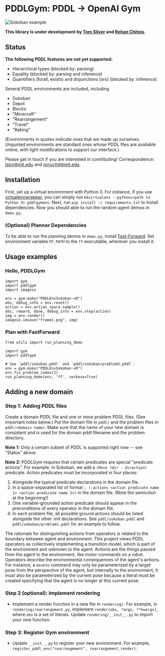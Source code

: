 # PDDLGym: PDDL &rarr; OpenAI Gym

![Sokoban example](images/sokoban_example.gif?raw=true "Sokoban example")

**This library is under development by [Tom Silver](http://web.mit.edu/tslvr/www/) and [Rohan Chitnis](https://rohanchitnis.com/).**

## Status

**The following PDDL features are not yet supported:**
- Hierarchical types (blocked by: parsing)
- Equality (blocked by: parsing and inference)
- Quantifiers (forall, exists) and disjunctions (ors) (blocked by: inference)

Several PDDL environments are included, including
- Sokoban
- Depot
- Blocks
- "Minecraft"
- "Rearrangement"
- "Travel"
- "Baking"

(Environments in quotes indicate ones that we made up ourselves. Unquoted environments are standard ones whose PDDL files are available online, with light modifications to support our interface.)

Please get in touch if you are interested in contributing! Correspondence: <tslvr@mit.edu> and <ronuchit@mit.edu>.

## Installation

First, set up a virtual environment with Python 3. For instance, if you use [virtualenvwrapper](https://virtualenvwrapper.readthedocs.io/en/latest/), you can simply run `mkvirtualenv --python=<path to Python 3> pddlgymenv`. Next, run `pip install -r requirements.txt` to install dependencies. Now you should able to run the random agent demos in `demo.py`.

### (Optional) Planner Dependencies
To be able to run the planning demos in `demo.py`, install [Fast-Forward](https://fai.cs.uni-saarland.de/hoffmann/ff.html). Set environment variable `FF_PATH` to the `ff` executable, wherever you install it.

## Usage examples

### Hello, PDDLGym
```
import gym
import pddlgym
import imageio

env = gym.make("PDDLEnvSokoban-v0")
obs, debug_info = env.reset()
action = env.action_space.sample()
obs, reward, done, debug_info = env.step(action)
img = env.render()
imageio.imsave("frame1.png", img)
```

### Plan with FastForward
```
from utils import run_planning_demo

import gym
import pddlgym

# See `pddl/sokoban.pddl` and `pddl/sokoban/problem3.pddl`.
env = gym.make("PDDLEnvSokoban-v0")
env.fix_problem_index(2)
run_planning_demo(env, 'ff', verbose=True)
```

## Adding a new domain

### Step 1: Adding PDDL files
Create a domain PDDL file and one or more problem PDDL files. (See important notes below.) Put the domain file in `pddl/` and the problem files in `pddl/<domain name>`. Make sure that the name of your new domain is consistent and is used for the domain pddl filename and the problem directory.

**Note 1:** Only a certain subset of PDDL is supported right now -- see "Status" above.

**Note 2:** PDDLGym requires that certain predicates are special "predicate actions". For example, in Sokoban, we add a `(Move ?dir - direction)` predicate. Action predicates must be incorporated in four places:
1. Alongside the typical predicate declarations in the domain file.
2. In a space-separated list of format `; (:actions <action predicate name 1> <action predicate name 2>)` in the domain file. (Note the semicolon at the beginning!)
3. One variable-grounded action predicate should appear in the preconditions of every operator in the domain file.
4. In each problem file, all possible ground actions should be listed alongside the other :init declarations.
See `pddl/sokoban.pddl` and `pddl/sokoban/problem1.pddl` for an example to follow.

The rationale for distinguishing actions from operators is related to the boundary between agent and environment. This project views PDDL operators as collectively implementing a transition model, which is part of the environment and unknown to the agent. Actions are the things passed from the agent to the environment, like motor commands on a robot. Operators describe the environmental consequences of the agent's actions. For instance, a `moveto` command may only be parameterized by a target pose from the perspective of the agent, but internally to the environment, it must also be parameterized by the current pose because a literal must be created specifying that the agent is no longer at this current pose.

### Step 2 (optional): Implement rendering
* Implement a render function in a new file in `rendering/`. For example, in `rendering/rearrangement.py`, implement `render(obs, *args, **kwargs)`, where `obs` is a set of literals. Update `rendering/__init__.py` to import your new function.

### Step 3: Register Gym environment
* Update `__init__.py` to register your new environment. For example, `register_pddl_env("rearrangement", rearrangement_render)`.
